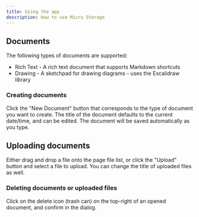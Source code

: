 ```yaml
---
title: Using the app
description: How to use Micro Storage
---
```


## Documents

The following types of documents are supported:

* Rich Text - A rich text document that supports Markdown shortcuts
* Drawing - A sketchpad for drawing diagrams - uses the Excalidraw library

### Creating documents

Click the "New Document" button that corresponds to the type of document you want to create. The title of the document defaults to the current date/time, and can be edited. The document will be saved automatically as you type.

## Uploading documents

Either drag and drop a file onto the page file list, or click the "Upload" button and select a file to upload. You can change the title of uploaded files as well.

### Deleting documents or uploaded files

Click on the delete icon (trash can) on the top-right of an opened document, and confirm in the dialog.
